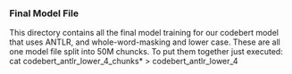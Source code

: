 ### Final Model File
This directory contains all the final model training for our codebert model that uses ANTLR, 
and whole-word-masking and lower case. These are all one model file split into 50M chuncks. To put them together
just executed:<br>
cat codebert_antlr_lower_4_chunks* > codebert_antlr_lower_4
